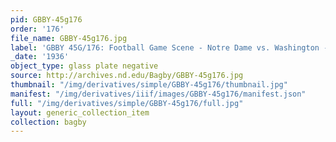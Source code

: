 ```yaml
---
pid: GBBY-45g176
order: '176'
file_name: GBBY-45g176.jpg
label: 'GBBY 45G/176: Football Game Scene - Notre Dame vs. Washington - 1936'
_date: '1936'
object_type: glass plate negative
source: http://archives.nd.edu/Bagby/GBBY-45g176.jpg
thumbnail: "/img/derivatives/simple/GBBY-45g176/thumbnail.jpg"
manifest: "/img/derivatives/iiif/images/GBBY-45g176/manifest.json"
full: "/img/derivatives/simple/GBBY-45g176/full.jpg"
layout: generic_collection_item
collection: bagby
---
```

